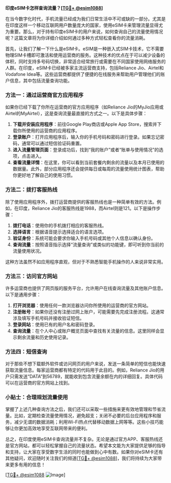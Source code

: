 **印度eSIM卡怎样查询流量？[[TG💪+ @esim1088](https://t.me/s/esim1088)]**

在当今数字化时代，手机流量已经成为我们日常生活中不可或缺的一部分。尤其是在印度这样一个移动互联网用户数量庞大的国家，使用eSIM卡来管理流量显得尤为重要。那么，对于持有印度eSIM卡的用户来说，如何查询自己的流量使用情况呢？这篇文章将为你详细介绍如何通过多种方式轻松查看你的流量消耗。

首先，让我们了解一下什么是eSIM卡。eSIM是一种嵌入式SIM卡技术，它不需要物理SIM卡槽即可激活和使用运营商的服务。这种技术的优点在于可以减少设备的体积，同时支持多号码切换，非常适合经常旅行或需要在不同国家使用网络服务的人群。在印度，eSIM卡已经被多家主流运营商支持，包括Reliance Jio、Airtel和Vodafone Idea等。这些运营商都提供了便捷的在线服务来帮助用户管理他们的账户信息，其中包括流量查询功能。

### 方法一：通过运营商官方应用程序

如果你已经下载了你所在运营商的官方应用程序（如Reliance Jio的MyJio应用或Airtel的MyAirtel），这是查询流量最直接的方式之一。以下是具体步骤：

1. **下载并安装应用程序**：前往Google Play商店或Apple App Store，搜索并下载你所使用的运营商的应用程序。
2. **登录账户**：打开应用程序后，输入你的手机号码和密码进行登录。如果忘记密码，通常可以通过短信验证码重置。
3. **进入流量管理页面**：登录成功后，找到“我的账户”或者“账单与使用情况”的选项，点击进入。
4. **查看流量详情**：在这里，你可以看到当前套餐内剩余的流量以及本月已使用的数据量。此外，部分应用程序还会提供每日或每周的流量使用统计图表，帮助你更好地了解自己的使用习惯。

### 方法二：拨打客服热线

除了使用应用程序外，拨打运营商提供的客服热线也是一种简单有效的方法。例如，在印度，Reliance Jio的客服热线是1988，而Airtel则是121。以下是操作步骤：

1. **拨打电话**：使用你的手机拨打相应的客服热线。
2. **选择语言**：根据语音提示选择适合的语言选项。
3. **验证身份**：系统可能会要求你输入手机号码或其他个人信息以确认身份。
4. **查询流量**：按照语音指示选择“流量查询”或类似的功能键，即可听到你当前的流量使用状况。

这种方法虽然不如应用程序直观，但对于不熟悉智能手机操作的人来说非常实用。

### 方法三：访问官方网站

许多运营商也提供了网页版的服务平台，允许用户在线查询流量及其他账户信息。以下是通用步骤：

1. **打开浏览器**：使用任何一款浏览器访问你所使用的运营商的官方网站。
2. **注册账号**：如果你还没有注册过网上账户，可能需要先完成注册流程。这通常涉及填写手机号码并接收验证短信。
3. **登录网站**：使用已有的用户名和密码登录。
4. **查询流量**：在个人中心或账户概览页面中查找有关流量的信息。这里同样会显示剩余流量和历史使用记录。

### 方法四：短信查询

对于那些不想下载额外软件或访问网页的用户来说，发送一条简单的短信也能快速获取流量信息。每家运营商都有特定的代码用于此目的。例如，Reliance Jio的用户只需发送“DATA”到56789，就能收到包含流量余额在内的详细回复。具体代码可以在运营商的官方网站上找到。

### 小贴士：合理规划流量使用

掌握了上述几种查询方法之后，我们还可以采取一些措施来更有效地管理和节省流量。比如，定期检查流量使用情况，避免超支；关闭不必要的后台应用程序和服务，减少无谓的数据消耗；利用Wi-Fi热点代替移动数据上网等等。这些小技巧能够让你更加高效地享受互联网带来的便利。

总之，在印度使用eSIM卡查询流量并不复杂。无论是通过官方APP、客服热线还是官方网站，都可以轻松掌握自己的流量状态。希望本文能为大家提供足够的指导和支持，让大家在享受数字生活的同时也能做到心中有数。如果你对eSIM卡还有其他疑问，欢迎随时关注我们的频道[[TG💪+ @esim1088](https://t.me/s/esim1088)]，我们将持续为大家带来更多有用的信息！

[[TG💪+ @esim1088](https://t.me/s/esim1088) ![Image](https://i.postimg.cc/4NQfJmqS/Snipaste-2025-05-13-00-14-12.png)]